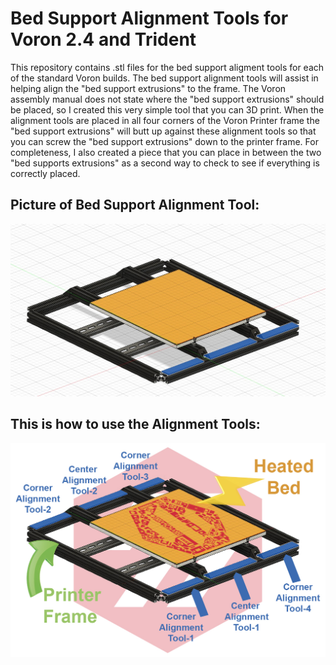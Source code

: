 # Bed Support Alignment Tools for Voron 2.4 and Trident

This repository contains .stl files for the bed support aligment tools for each of the standard Voron builds. The bed support alignment tools will assist in helping align the "bed support extrusions" to the frame.  The Voron assembly manual does not state where the "bed support extrusions" should be placed, so I created this very simple tool that you can 3D print.  When the alignment tools are placed in all four corners of the Voron Printer frame the "bed support extrusions" will butt up against these alignment tools so that you can screw the "bed support extrusions" down to the printer frame.  For completeness, I also created a piece that you can place in between the two "bed supports extrusions" as a second way to check to see if everything is correctly placed.


## Picture of Bed Support Alignment Tool:

![Bed Support Alignment Tools](images/Bed_Support_Alignment_Tools.jpg)

## This is how to use the Alignment Tools:

![Bed Suport Alignment Tools each pointed out](images/Bed_Suport_Alignment_Tools_each_pointed_out.jpg)

